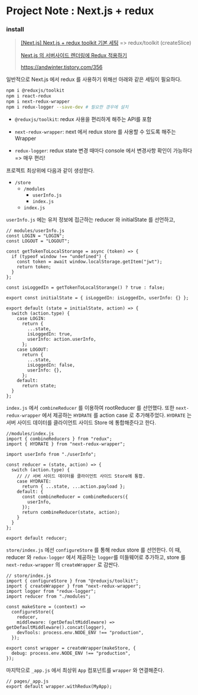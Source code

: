 # Project Note : Next.js + redux

### install 

>[[Next.js] Next.js + redux toolkit 기본 세팅](https://cotak.tistory.com/164) => redux/toolkit (createSlice)
>
>[Next.js 의 서버사이드 렌더링에 Redux 적용하기](https://slog.website/post/14)
>
>https://andwinter.tistory.com/356

일반적으로 Next.js 에서 redux 를 사용하기 위해선 아래와 같은 세팅이 필요하다. 

```bash
npm i @reduxjs/toolkit 
npm i react-redux 
npm i next-redux-wrapper
npm i redux-logger --save-dev # 필요한 경우에 설치
```

- `@reduxjs/toolkit`: redux 사용을 편리하게 해주는 API를 포함 
- `next-redux-wrapper`: next 에서 redux store 를 사용할 수 있도록 해주는 Wrapper 

- `redux-logger`: redux state 변경 때마다 console 에서 변경사항 확인이 가능하다 => 매우 편리!

프로젝트 최상위에 다음과 같이 생성한다. 

- `/store`
  - `/modules`
    - `userInfo.js`
    - `index.js`
  - `index.js`

`userInfo.js` 에는 유저 정보에 접근하는 reducer 와 initialState 를 선언하고, 

```react
// modules/userInfo.js
const LOGIN = "LOGIN";
const LOGOUT = "LOGOUT";

const getTokenToLocalStorange = async (token) => {
  if (typeof window !== "undefined") {
    const token = await window.localStorage.getItem("jwt");
    return token;
  }
};

const isLoggedIn = getTokenToLocalStorange() ? true : false;

export const initialState = { isLoggedIn: isLoggedIn, userInfo: {} };

export default (state = initialState, action) => {
  switch (action.type) {
    case LOGIN:
      return {
        ...state,
        isLoggedIn: true,
        userInfo: action.userInfo,
      };
    case LOGOUT:
      return {
        ...state,
        isLoggedIn: false,
        userInfo: {},
      };
    default:
      return state;
  }
};
```



`index.js` 에서 `combineReducer` 를 이용하여 rootReducer 를 선언했다. 또한 `next-redux-wrapper` 에서 제공하는 `HYDRATE` 를 action case 로 추가해주었다. `HYDRATE` 는 서버 사이드 데이터를 클라이언트 사이드 Store 에 통합해준다고 한다. 

```react
//modules/index.js
import { combineReducers } from "redux";
import { HYDRATE } from "next-redux-wrapper";

import userInfo from "./userInfo";

const reducer = (state, action) => {
  switch (action.type) {
    // // 서버 사이드 데이터를 클라이언트 사이드 Store에 통합.
    case HYDRATE:
      return { ...state, ...action.payload };
    default: {
      const combineReducer = combineReducers({
        userInfo,
      });
      return combineReducer(state, action);
    }
  }
};

export default reducer;
```



`store/index.js` 에선 `configureStore` 를 통해 redux store 를 선언한다. 이 때, reducer 와 `redux-logger` 에서 제공하는 `logger`를 미들웨어로 추가하고, store 를 `next-redux-wrapper` 의 `createWrapper` 로 감싼다. 

```react
// store/index.js
import { configureStore } from "@reduxjs/toolkit";
import { createWrapper } from "next-redux-wrapper";
import logger from "redux-logger";
import reducer from "./modules";

const makeStore = (context) =>
  configureStore({
    reducer,
    middleware: (getDefaultMiddleware) => getDefaultMiddleware().concat(logger),
    devTools: process.env.NODE_ENV !== "production",
  });

export const wrapper = createWrapper(makeStore, {
  debug: process.env.NODE_ENV !== "production",
});
```



마지막으로 `_app.js` 에서 최상위 `App` 컴포넌트를 `wrapper` 와 연결해준다. 

```react
// pages/_app.js
export default wrapper.withRedux(MyApp);
```


